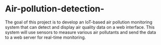 # Air-pollution-detection-
The goal of this project is to develop an IoT-based air pollution monitoring system that can detect and display air quality data on a web interface. This system will use sensors to measure various air pollutants and send the data to a web server for real-time monitoring.
